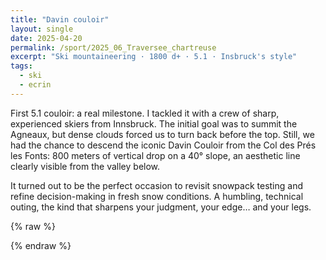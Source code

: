 ```yaml
---
title: "Davin couloir"
layout: single
date: 2025-04-20
permalink: /sport/2025_06_Traversee_chartreuse
excerpt: "Ski mountaineering · 1800 d+ · 5.1 · Insbruck's style"
tags:
  - ski
  - ecrin
---
```


First 5.1 couloir: a real milestone. I tackled it with a crew of sharp, experienced skiers from Innsbruck. The initial goal was to summit the Agneaux, but dense clouds forced us to turn back before the top. Still, we had the chance to descend the iconic Davin Couloir from the Col des Prés les Fonts: 800 meters of vertical drop on a 40° slope, an aesthetic line clearly visible from the valley below.

It turned out to be the perfect occasion to revisit snowpack testing and refine decision-making in fresh snow conditions. A humbling, technical outing, the kind that sharpens your judgment, your edge… and your legs.

{% raw %}
<div class="strava-embed-placeholder" 
     data-embed-type="activity" 
     data-embed-id="14222868478" 
     data-style="standard" 
     data-from-embed="false">
</div>
<script src="https://strava-embeds.com/embed.js"></script>
{% endraw %}